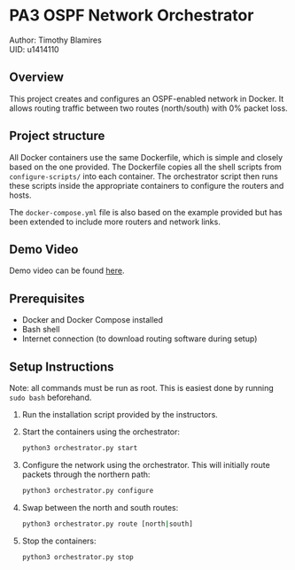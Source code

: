 # PA3 OSPF Network Orchestrator

Author: Timothy Blamires  
UID: u1414110  

## Overview

This project creates and configures an OSPF-enabled network in Docker. It allows routing traffic between two routes (north/south) with 0% packet loss.

## Project structure
All Docker containers use the same Dockerfile, which is simple and closely based on the one provided. The Dockerfile copies all the shell scripts from `configure-scripts/` into each container. The orchestrator script then runs these scripts inside the appropriate containers to configure the routers and hosts.

The `docker-compose.yml` file is also based on the example provided but has been extended to include more routers and network links.

## Demo Video

Demo video can be found [here](https://youtu.be/1glEs0QcUNg).

## Prerequisites

- Docker and Docker Compose installed
- Bash shell
- Internet connection (to download routing software during setup)

## Setup Instructions

Note: all commands must be run as root. This is easiest done by running `sudo bash` beforehand.

1. Run the installation script provided by the instructors.

2. Start the containers using the orchestrator:
   ```bash
   python3 orchestrator.py start
   ```

3. Configure the network using the orchestrator. This will initially route packets through the northern path:
   ```bash
   python3 orchestrator.py configure
   ```

4. Swap between the north and south routes:
   ```bash
   python3 orchestrator.py route [north|south]
   ```

5. Stop the containers:
   ```bash
   python3 orchestrator.py stop
   ```



